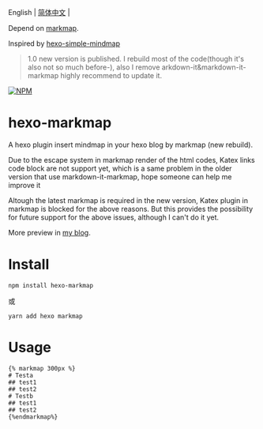 English
| [简体中文](https://github.com/MaxChang3/hexo-markmap/blob/main/README.md) |

Depend on [markmap](https://github.com/gera2ld/markmap).

Inspired by [hexo-simple-mindmap](https://github.com/HunterXuan/hexo-simple-mindmap)

> 1.0 new version is published. I rebuild most of the code(though it's also not so much before-), also I remove arkdown-it&markdown-it-markmap highly recommend to update it.

[![NPM](https://nodei.co/npm/hexo-markmap.png)](https://nodei.co/npm/hexo-markmap/)

# hexo-markmap
A hexo plugin insert mindmap in your hexo blog by markmap (new rebuild).

Due to the escape system in markmap render  of the html codes, Katex links code block are not support yet, which is a same problem in the older version that use markdown-it-markmap, hope someone can help me improve it

Altough the latest markmap is required in the new version, Katex plugin in  markmap is blocked for the above reasons.
But this provides the possibility for future support for the above issues, although I can't do it yet.

More preview in [my blog](https://zhangmaimai.com/2021/02/23/hexo-mindmap-plugin/).

# Install
```
npm install hexo-markmap
```
或
```
yarn add hexo markmap
```

# Usage 
```
{% markmap 300px %}
# Testa
## test1
## test2
# Testb
## test1
## test2
{%endmarkmap%}
```